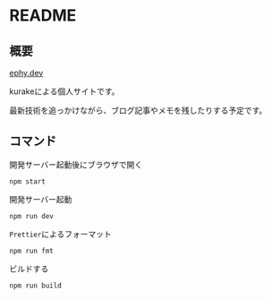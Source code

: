 # README

## 概要

[ephy.dev](https://ephy.dev)

kurakeによる個人サイトです。

最新技術を追っかけながら、ブログ記事やメモを残したりする予定です。

## コマンド

開発サーバー起動後にブラウザで開く

```
npm start
```

開発サーバー起動

```
npm run dev
```

`Prettier`によるフォーマット

```
npm run fmt
```

ビルドする

```
npm run build
```
